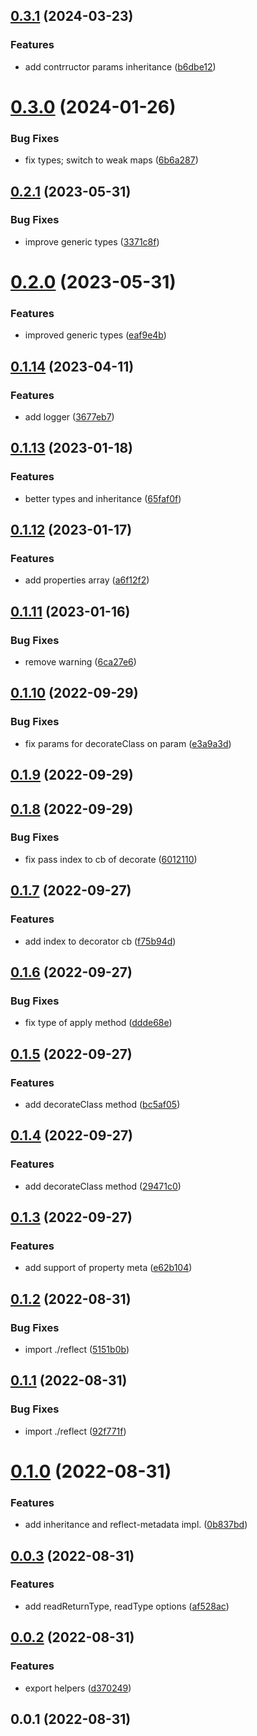 ## [0.3.1](https://github.com/prostojs/mate/compare/v0.3.0...v0.3.1) (2024-03-23)


### Features

* add contrructor params inheritance ([b6dbe12](https://github.com/prostojs/mate/commit/b6dbe1298481a8a4b9d9eac28f040cadcd742c76))



# [0.3.0](https://github.com/prostojs/mate/compare/v0.2.1...v0.3.0) (2024-01-26)


### Bug Fixes

* fix types; switch to weak maps ([6b6a287](https://github.com/prostojs/mate/commit/6b6a28721ee69baa0174bc159dbe4cedb8043046))



## [0.2.1](https://github.com/prostojs/mate/compare/v0.2.0...v0.2.1) (2023-05-31)


### Bug Fixes

* improve generic types ([3371c8f](https://github.com/prostojs/mate/commit/3371c8f4228cbbbc20989ae30cb9ee5854717c3b))



# [0.2.0](https://github.com/prostojs/mate/compare/v0.1.14...v0.2.0) (2023-05-31)


### Features

* improved generic types ([eaf9e4b](https://github.com/prostojs/mate/commit/eaf9e4b509833302888caf85dd793a8ef0840cff))



## [0.1.14](https://github.com/prostojs/mate/compare/v0.1.13...v0.1.14) (2023-04-11)


### Features

* add logger ([3677eb7](https://github.com/prostojs/mate/commit/3677eb79d0843fa0c9cd001333fc95e02b59b90d))



## [0.1.13](https://github.com/prostojs/mate/compare/v0.1.12...v0.1.13) (2023-01-18)


### Features

* better types and inheritance ([65faf0f](https://github.com/prostojs/mate/commit/65faf0f24c0fa04973e5ca88f4ae0e2ae2e849c6))



## [0.1.12](https://github.com/prostojs/mate/compare/v0.1.11...v0.1.12) (2023-01-17)


### Features

* add properties array ([a6f12f2](https://github.com/prostojs/mate/commit/a6f12f2b14bfa5e9aa70b5ed2522ab445ea3db64))



## [0.1.11](https://github.com/prostojs/mate/compare/v0.1.10...v0.1.11) (2023-01-16)


### Bug Fixes

* remove warning ([6ca27e6](https://github.com/prostojs/mate/commit/6ca27e6c6f9014c612e86d984e4ddfa5e8dd5862))



## [0.1.10](https://github.com/prostojs/mate/compare/v0.1.9...v0.1.10) (2022-09-29)


### Bug Fixes

* fix params for decorateClass on param ([e3a9a3d](https://github.com/prostojs/mate/commit/e3a9a3dc427e9ca0585bd040c568c56813897660))



## [0.1.9](https://github.com/prostojs/mate/compare/v0.1.8...v0.1.9) (2022-09-29)



## [0.1.8](https://github.com/prostojs/mate/compare/v0.1.7...v0.1.8) (2022-09-29)


### Bug Fixes

* fix pass index to cb of decorate ([6012110](https://github.com/prostojs/mate/commit/6012110a9a6364b8906359a2b33022af83e8714e))



## [0.1.7](https://github.com/prostojs/mate/compare/v0.1.6...v0.1.7) (2022-09-27)


### Features

* add index to decorator cb ([f75b94d](https://github.com/prostojs/mate/commit/f75b94d3e24b1c42f25d4e1f151a5afdf8692313))



## [0.1.6](https://github.com/prostojs/mate/compare/v0.1.5...v0.1.6) (2022-09-27)


### Bug Fixes

* fix type of apply method ([ddde68e](https://github.com/prostojs/mate/commit/ddde68e9d54794d320be8976567bdc6cfe40ece2))



## [0.1.5](https://github.com/prostojs/mate/compare/v0.1.4...v0.1.5) (2022-09-27)


### Features

* add decorateClass method ([bc5af05](https://github.com/prostojs/mate/commit/bc5af0551b53bf07c9b6ffdcb625776174404707))



## [0.1.4](https://github.com/prostojs/mate/compare/v0.1.3...v0.1.4) (2022-09-27)


### Features

* add decorateClass method ([29471c0](https://github.com/prostojs/mate/commit/29471c0a0a8a303a4602657f99d1b6ff1c9f3a0f))



## [0.1.3](https://github.com/prostojs/mate/compare/v0.1.2...v0.1.3) (2022-09-27)


### Features

* add support of property meta ([e62b104](https://github.com/prostojs/mate/commit/e62b104dd5053ef5a26e3f56b464e7d6a350f691))



## [0.1.2](https://github.com/prostojs/mate/compare/v0.1.1...v0.1.2) (2022-08-31)


### Bug Fixes

* import ./reflect ([5151b0b](https://github.com/prostojs/mate/commit/5151b0b6fc7dfe6610cb1d7d4d583d787e6b8ed2))



## [0.1.1](https://github.com/prostojs/mate/compare/v0.1.0...v0.1.1) (2022-08-31)


### Bug Fixes

* import ./reflect ([92f771f](https://github.com/prostojs/mate/commit/92f771f17ff2d51dfa37d56a820868f7a3b0dc77))



# [0.1.0](https://github.com/prostojs/mate/compare/v0.0.3...v0.1.0) (2022-08-31)


### Features

* add inheritance and reflect-metadata impl. ([0b837bd](https://github.com/prostojs/mate/commit/0b837bd90889042f36e5ba8939ae8064ba7cd2bc))



## [0.0.3](https://github.com/prostojs/mate/compare/v0.0.2...v0.0.3) (2022-08-31)


### Features

* add readReturnType, readType options ([af528ac](https://github.com/prostojs/mate/commit/af528ac37db65ead803c75adae547c2b895c0542))



## [0.0.2](https://github.com/prostojs/mate/compare/v0.0.1...v0.0.2) (2022-08-31)


### Features

* export helpers ([d370249](https://github.com/prostojs/mate/commit/d370249bac535aa9cd0c1cf6b36a6d05f2194ff9))



## 0.0.1 (2022-08-31)




